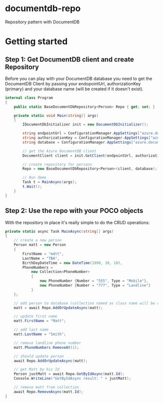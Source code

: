 # documentdb-repo
Repository pattern with DocumentDB

# Getting started

## Step 1: Get DocumentDB client and create Repository

Before you can play with your DocumentDB database you need to get the DocumentDB Client by passing your endopointUrl, authorizationKey (primary) and your database name (will be created if it doesn't exist).

```csharp
internal class Program
{
    public static BaseDocumentDbRepository<Person> Repo { get; set; }

    private static void Main(string[] args)
    {
        IDocumentDbInitializer init = new DocumentDbInitializer();

        string endpointUrl = ConfigurationManager.AppSettings["azure.documentdb.endpointUrl"];
        string authorizationKey = ConfigurationManager.AppSettings["azure.documentdb.authorizationKey"];
        string database = ConfigurationManager.AppSettings["azure.documentdb.databaseName"];

        // get the Azure DocumentDB client
        DocumentClient client = init.GetClient(endpointUrl, authorizationKey);

        // create repository for persons
        Repo = new BaseDocumentDbRepository<Person>(client, database);

        // Run demo
        Task t = MainAsync(args);
        t.Wait();
    }
}    
```

## Step 2: Use the repo with your POCO objects

With the repository in place it's really simple to do the CRUD operations:

```csharp
private static async Task MainAsync(string[] args)
{
    // create a new person
    Person matt = new Person
    {
        FirstName = "m4tt",
        LastName = "TBA",
        BirthDayDateTime = new DateTime(1990, 10, 10),
        PhoneNumbers =
            new Collection<PhoneNumber>
            {
                new PhoneNumber {Number = "555", Type = "Mobile"},
                new PhoneNumber {Number = "777", Type = "Landline"}
            }
    };

    // add person to database (collection named as class name will be created by convenction, this can be configured during initialization of the repository)
    matt = await Repo.AddOrUpdateAsync(matt);

    // update first name
    matt.FirstName = "Matt";

    // add last name
    matt.LastName = "Smith";

    // remove landline phone number
    matt.PhoneNumbers.RemoveAt(1);

    // should update person
    await Repo.AddOrUpdateAsync(matt);

    // get Matt by his Id
    Person justMatt = await Repo.GetByIdAsync(matt.Id);
    Console.WriteLine("GetByIdAsync result: " + justMatt);

    // remove matt from collection
    await Repo.RemoveAsync(matt.Id);
}
